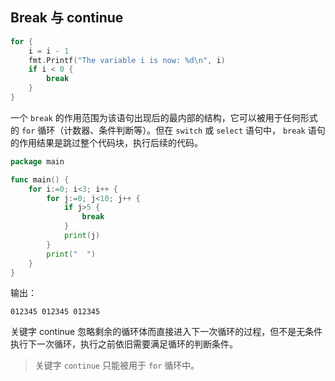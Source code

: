 ## Break 与 continue

```go
for {
	i = i - 1
	fmt.Printf("The variable i is now: %d\n", i)
	if i < 0 {
		break
	}
}
```

一个 `break` 的作用范围为该语句出现后的最内部的结构，它可以被用于任何形式的 `for` 循环（计数器、条件判断等）。但在 `switch` 或 `select` 语句中， `break` 语句的作用结果是跳过整个代码块，执行后续的代码。


```go
package main

func main() {
	for i:=0; i<3; i++ {
		for j:=0; j<10; j++ {
			if j>5 {
			    break   
			}
			print(j)
		}
		print("  ")
	}
}
```

输出：

	012345 012345 012345

关键字 continue 忽略剩余的循环体而直接进入下一次循环的过程，但不是无条件执行下一次循环，执行之前依旧需要满足循环的判断条件。

>关键字 `continue` 只能被用于 `for` 循环中。
